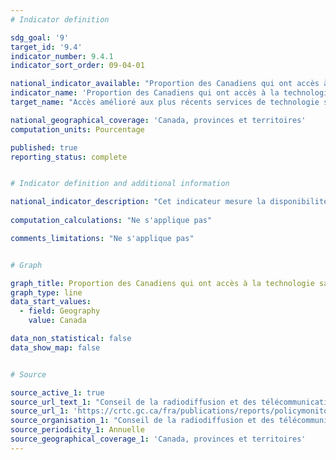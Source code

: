 ```yaml
---
# Indicator definition

sdg_goal: '9'
target_id: '9.4'
indicator_number: 9.4.1
indicator_sort_order: 09-04-01

national_indicator_available: "Proportion des Canadiens qui ont accès à la technologie sans fil mobile généralement déployée la plus récente"
indicator_name: 'Proportion des Canadiens qui ont accès à la technologie sans fil mobile généralement déployée la plus récente'
target_name: "Accès amélioré aux plus récents services de technologie sans fil mobile"

national_geographical_coverage: 'Canada, provinces et territoires'
computation_units: Pourcentage

published: true
reporting_status: complete


# Indicator definition and additional information

national_indicator_description: "Cet indicateur mesure la disponibilité de la technologie sans fil mobile généralement déployée la plus récente. On inclut les technologies telles que HSPA+ (accès haute vitesse par paquets), LTE (évolution à long terme) et LTE ‑A ainsi que la technologie 5G à venir." 
 
computation_calculations: "Ne s'applique pas"

comments_limitations: "Ne s'applique pas"


# Graph

graph_title: Proportion des Canadiens qui ont accès à la technologie sans fil mobile généralement déployée la plus récente
graph_type: line
data_start_values:
  - field: Geography
    value: Canada

data_non_statistical: false
data_show_map: false


# Source

source_active_1: true
source_url_text_1: "Conseil de la radiodiffusion et des télécommunications canadiennes.  Rapport de surveillance des communications"
source_url_1: 'https://crtc.gc.ca/fra/publications/reports/policymonitoring/2020/cmr4.htm'
source_organisation_1: "Conseil de la radiodiffusion et des télécommunications canadiennes"
source_periodicity_1: Annuelle
source_geographical_coverage_1: 'Canada, provinces et territoires'
---
```

